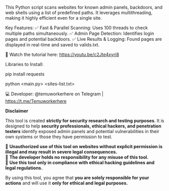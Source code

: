 This Python script scans websites for known admin panels, backdoors, and web shells using a list of predefined paths. It leverages multithreading, making it highly efficient even for a single site.

Key Features:
✅ Fast & Parallel Scanning: Uses 100 threads to check multiple paths simultaneously.
✅ Admin Page Detection: Identifies login pages and potential backdoors.
✅ Live Results & Logging: Found pages are displayed in real-time and saved to valids.txt.

📌 Watch the tutorial here: https://youtu.be/c2Jte4xyri8

Libraries to Install:

pip install requests

python <main.py> <sites-list.txt>


💻 Developer: @temuworkerhere on Telegram | https://t.me/Temuworkerhere

**Disclaimer**  

This tool is created **strictly for security research and testing purposes**. It is designed to help **security professionals, ethical hackers, and penetration testers** identify exposed admin panels and potential vulnerabilities in their own systems or those they have permission to test.  

🔹 **Unauthorized use of this tool on websites without explicit permission is illegal and may result in severe legal consequences.**  
🔹 **The developer holds no responsibility for any misuse of this tool.**  
🔹 **Use this tool only in compliance with ethical hacking guidelines and legal regulations.**  

By using this tool, you agree that **you are solely responsible for your actions** and will use it **only for ethical and legal purposes.**
